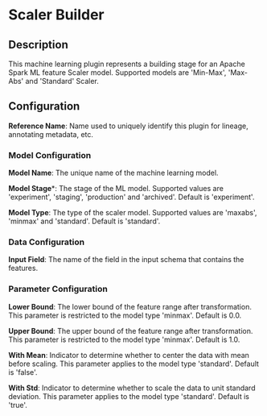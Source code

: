 
# Scaler Builder

## Description
This machine learning plugin represents a building stage for an Apache Spark ML feature Scaler model. 
Supported models are 'Min-Max', 'Max-Abs' and 'Standard' Scaler.

## Configuration
**Reference Name**: Name used to uniquely identify this plugin for lineage, annotating metadata, etc.

### Model Configuration
**Model Name**: The unique name of the machine learning model.

**Model Stage***: The stage of the ML model. Supported values are 'experiment', 'staging', 'production'
and 'archived'. Default is 'experiment'.

**Model Type**: The type of the scaler model. Supported values are 'maxabs', 'minmax' and 'standard'.
Default is 'standard'.

### Data Configuration
**Input Field**: The name of the field in the input schema that contains the features.

### Parameter Configuration
**Lower Bound**: The lower bound of the feature range after transformation. This parameter is restricted 
to the model type 'minmax'. Default is 0.0.

**Upper Bound**: The upper bound of the feature range after transformation. This parameter is restricted 
to the model type 'minmax'. Default is 1.0.

**With Mean**: Indicator to determine whether to center the data with mean before scaling. This parameter 
applies to the model type 'standard'. Default is 'false'.

**With Std**: Indicator to determine whether to scale the data to unit standard deviation. This parameter 
applies to the model type 'standard'. Default is 'true'.
